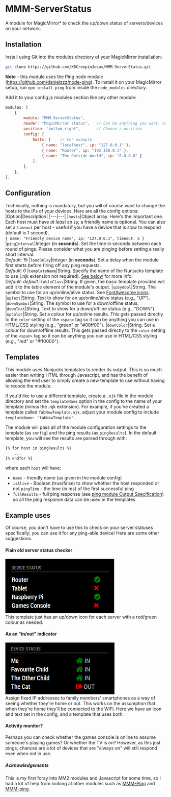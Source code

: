 # MMM-ServerStatus

A module for MagicMirror² to check the up/down status of servers/devices on your network.

## Installation

Install using Git into the modules directory of your MagicMirror installation:

```bash
git clone https://github.com/XBCreepinJesus/MMM-ServerStatus.git
```

**Note** - this module uses the Ping node module (https://github.com/danielzzz/node-ping). To install it on your MagicMirror setup, run `npm install ping` from inside the `node_modules` directory.

Add it to your config.js modules section like any other module:

```javascript
modules: [
    {
        module: "MMM-ServerStatus",
        header: "MagicMirror status",   // Can be anything you want, or blank
        position: "bottom_right",       // Choose a position
        config: {
            hosts: [    // For example
                { name: "localhost", ip: "127.0.0.1" },
                { name: "Router", ip: "192.168.0.1" },
                { name: "The Outside World", ip: "8.8.8.8" }
            ],
        },
    },
],
```

## Configuration

Technically, nothing is mandatory, but you will of course want to change the hosts to the IPs of your devices. Here are all the config options:
|Option|Description|
|---|---|
|`hosts`|Object array. Here's the important one. Each host must have _at least_ an `ip`; a friendly name is optional. You can also set a `timeout` per host - useful if you have a device that is slow to respond (default is 1 second).<br/>`{ name: "Friendly device name", ip: "127.0.0.1", timeout: 5 }`
|`pingInterval`|Integer (in **seconds**). Set the time in seconds between each round of pings. Please consider what you are pinging before setting a really short interval.<br/>_Default: 15_
|`loadDelay`|Integer (in **seconds**). Set a delay when the module first starts before firing off any ping requests.<br/>_Default: 0_
|`templateName`|String. Specify the name of the Nunjucks template to use (.njk extension not required). [See below](#Templates) for more info.<br/>_Default: default_
|`tableClass`|String. If given, the basic template provided will add it to the table element of the module's output.
|`upSymbol`|String. The symbol to use for an up/online/alive status. See [FontAwesome icons](https://fontawesome.com/icons?d=gallery&s=solid&m=free).
|`upText`|String. Text to show for an up/online/alive status (e.g., "UP").
|`downSymbol`|String. The symbol to use for a down/offline status.
|`downText`|String. Text to show for a down/offline status (e.g., "DOWN").
|`upColor`|String. Set a colour for up/online results. This gets passed directly to the `color` setting of the `<span>` tag so it can be anything you can use in HTML/CSS styling (e.g., "green" or "#00ff00").
|`downColor`|String. Set a colour for down/offline results. This gets passed directly to the `color` setting of the `<span>` tag so it can be anything you can use in HTML/CSS styling (e.g., "red" or "#ff0000").

## Templates

This module uses Nunjucks templates to render its output. This is so much easier than writing HTML through Javascript, and has the benefit of allowing the end user to simply create a new template to use without having to recode the module.

If you'd like to use a different template, create a `.njk` file in the module directory and set the `templateName` option in the config to the name of your template (minus the .njk extension). For example, if you've created a template called `fabNewTemplate.njk`, adjust your module config to include `templateName: "fabNewTemplate"`.

The module will pass all of the module configuration settings to the template (as `config`) and the ping results (as `pingResults`). In the default template, you will see the results are parsed through with:
```
{% for host in pingResults %}
    ...
{% endfor %}
```
where each `host` will have:
-   `name` - friendly name (as given in the module config)
-   `isAlive` - Boolean (true/false) to show whether the host responded or not
    `pingTime` - the time (in ms) of the first successful ping
-   `fullResults` - full ping response (see [ping module Output Specification](https://github.com/danielzzz/node-ping#output-specification)) so all the ping response data can be used in the templates

## Example uses

Of course, you don't have to use this to check on your server statuses specifically; you can use it for any ping-able device! Here are some other suggestions.

#### Plain old server status checker

![](/screenshots/DeviceStatusExample.png)<br/>
This template just has an up/down icon for each server with a red/green colour as needed.

#### As an "in/out" indicator

![](/screenshots/InOutExample.png)<br/>
Assign fixed IP addresses to family members' smartphones as a way of seeing whether they're home or out. This works on the assumption that when they're home they'll be connected to the WiFi. Here we have an icon and text set in the config, and a template that uses both.

#### Activity monitor?

Perhaps you can check whether the games console is online to assume someone's playing games? Or whether the TV is on? However, as this just pings, chances are a lot of devices that are "always on" will still respond even when not in use.

##### Acknowledgements

This is my first foray into MM2 modules and Javascript for some time, so I had a lot of help from looking at other modules such as [MMM-Ping](https://github.com/CFenner/MMM-Ping) and [MMM-ping](https://github.com/fewieden/MMM-ping).
